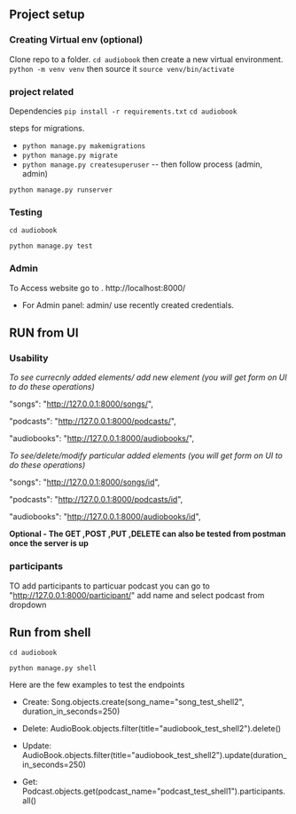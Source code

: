 ## Project setup

### Creating Virtual env (optional)

Clone repo to a folder.
`cd audiobook`
then create a new virtual environment.
`python -m venv venv` then source it `source venv/bin/activate`

### project related

Dependencies
`pip install -r requirements.txt`
`cd audiobook`

steps for migrations.

- `python manage.py makemigrations`
- `python manage.py migrate`
- `python manage.py createsuperuser` -- then follow process (admin, admin)

`python manage.py runserver`

### Testing

`cd audiobook`

`python manage.py test`

### Admin

To Access website go to .
http://localhost:8000/

- For Admin panel: admin/
  use recently created credentials.

## RUN from UI

### Usability

_To see currecnly added elements/ add new element (you will get form on UI to do these operations)_

"songs": "http://127.0.0.1:8000/songs/",

"podcasts": "http://127.0.0.1:8000/podcasts/",

"audiobooks": "http://127.0.0.1:8000/audiobooks/",

_To see/delete/modify particular added elements (you will get form on UI to do these operations)_

"songs": "http://127.0.0.1:8000/songs/id",

"podcasts": "http://127.0.0.1:8000/podcasts/id",

"audiobooks": "http://127.0.0.1:8000/audiobooks/id",

**Optional - The GET ,POST ,PUT ,DELETE can also be tested from postman once the server is up**

### participants

TO add participants to particuar podcast you can go to "http://127.0.0.1:8000/participant/" add name and select podcast from dropdown

## Run from shell

`cd audiobook`

`python manage.py shell`

Here are the few examples to test the endpoints

- Create:
  Song.objects.create(song_name="song_test_shell2", duration_in_seconds=250)

- Delete: AudioBook.objects.filter(title="audiobook_test_shell2").delete()

- Update: AudioBook.objects.filter(title="audiobook_test_shell2").update(duration_in_seconds=250)

- Get: Podcast.objects.get(podcast_name="podcast_test_shell1").participants.all()
